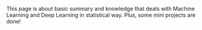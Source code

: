 This page is about basic summary and knowledge that deals with Machine Learning and Deep Learning in statistical way.
Plus, some mini projects are done!
